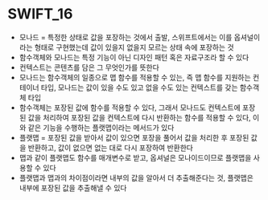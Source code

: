 # SWIFT_16
* 모나드 = 특정한 상태로 값을 포장하는 것에서 출발, 스위프트에서는 이를 옵셔널이라는 형태로 구현했는데 값이 있을지 없을지 모르는 상태 속에 포장하는 것
* 함수객체와 모나드는 특정 기능이 아닌 디자인 패턴 혹은 자료구조라 할 수 있다
* 컨텍스트는 콘텐츠를 담은 그 무엇인가를 뜻한다
* 모나드는 함수객체의 일종으로 맵 함수를 적용할 수 있는, 즉 맵 함수를 지원하는 컨테이너 타입, 모나드는 값이 있을 수도 있고 없을 수도 있는 컨텍스트를 갖는 함수객체 타입
* 함수객체는 포장된 값에 함수를 적용할 수 있다, 그래서 모나드도 컨텍스트에 포장된 값을 처리하여 포장된 값을 컨텍스트에 다시 반환하는 함수를 적용할 수 있다, 이와 같은 기능을 수행하는 플랫맵이라는 메서드가 있다
* 플랫맵 = 포장된 값을 받아서 값이 있으면 포장을 풀어서 값을 처리한 후 포장된 값을 반환하고, 값이 없으면 없는 대로 다시 포장하여 반환한다
* 맵과 같이 플랫맵도 함수를 매개변수로 받고, 옵셔널은 모나이드이므로 플랫맵을 사용할 수 있다
* 플랫맵과 맵과의 차이점이라면 내부의 값을 알아서 더 추출해준다는 것, 플랫맵은 내부에 포장된 값을 추출해낼 수 있다